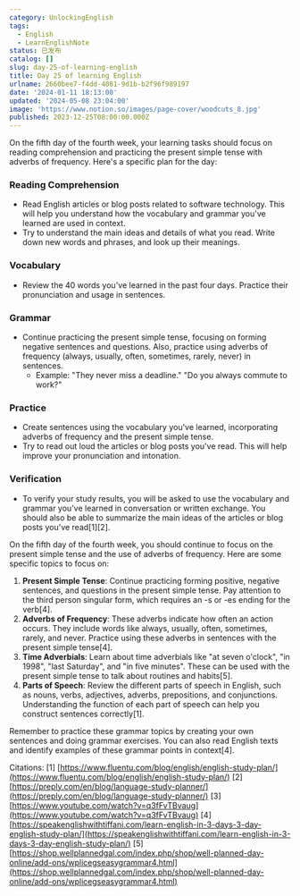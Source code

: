 ```yaml
---
category: UnlockingEnglish
tags:
  - English
  - LearnEnglishNote
status: 已发布
catalog: []
slug: day-25-of-learning-english
title: Day 25 of learning English
urlname: 2660bee7-f4dd-4081-9d1b-b2f96f989197
date: '2024-01-11 18:13:00'
updated: '2024-05-08 23:04:00'
image: 'https://www.notion.so/images/page-cover/woodcuts_8.jpg'
published: 2023-12-25T08:00:00.000Z
---
```


On the fifth day of the fourth week, your learning tasks should focus on reading comprehension and practicing the present simple tense with adverbs of frequency. Here's a specific plan for the day:


### Reading Comprehension

- Read English articles or blog posts related to software technology. This will help you understand how the vocabulary and grammar you've learned are used in context.
- Try to understand the main ideas and details of what you read. Write down new words and phrases, and look up their meanings.

### Vocabulary

- Review the 40 words you've learned in the past four days. Practice their pronunciation and usage in sentences.

### Grammar

- Continue practicing the present simple tense, focusing on forming negative sentences and questions. Also, practice using adverbs of frequency (always, usually, often, sometimes, rarely, never) in sentences.
    - Example: "They never miss a deadline." "Do you always commute to work?"

### Practice

- Create sentences using the vocabulary you've learned, incorporating adverbs of frequency and the present simple tense.
- Try to read out loud the articles or blog posts you've read. This will help improve your pronunciation and intonation.

### Verification

- To verify your study results, you will be asked to use the vocabulary and grammar you've learned in conversation or written exchange. You should also be able to summarize the main ideas of the articles or blog posts you've read[1][2].

On the fifth day of the fourth week, you should continue to focus on the present simple tense and the use of adverbs of frequency. Here are some specific topics to focus on:

1. **Present Simple Tense**: Continue practicing forming positive, negative sentences, and questions in the present simple tense. Pay attention to the third person singular form, which requires an -s or -es ending for the verb[4].
2. **Adverbs of Frequency**: These adverbs indicate how often an action occurs. They include words like always, usually, often, sometimes, rarely, and never. Practice using these adverbs in sentences with the present simple tense[4].
3. **Time Adverbials**: Learn about time adverbials like "at seven o'clock", "in 1998", "last Saturday", and "in five minutes". These can be used with the present simple tense to talk about routines and habits[5].
4. **Parts of Speech**: Review the different parts of speech in English, such as nouns, verbs, adjectives, adverbs, prepositions, and conjunctions. Understanding the function of each part of speech can help you construct sentences correctly[1].

Remember to practice these grammar topics by creating your own sentences and doing grammar exercises. You can also read English texts and identify examples of these grammar points in context[4].


Citations:
[1] [https://www.fluentu.com/blog/english/english-study-plan/](https://www.fluentu.com/blog/english/english-study-plan/)
[2] [https://preply.com/en/blog/language-study-planner/](https://preply.com/en/blog/language-study-planner/)
[3] [https://www.youtube.com/watch?v=q3fFvTBvaug](https://www.youtube.com/watch?v=q3fFvTBvaug)
[4] [https://speakenglishwithtiffani.com/learn-english-in-3-days-3-day-english-study-plan/](https://speakenglishwithtiffani.com/learn-english-in-3-days-3-day-english-study-plan/)
[5] [https://shop.wellplannedgal.com/index.php/shop/well-planned-day-online/add-ons/wplicegseasygrammar4.html](https://shop.wellplannedgal.com/index.php/shop/well-planned-day-online/add-ons/wplicegseasygrammar4.html)

